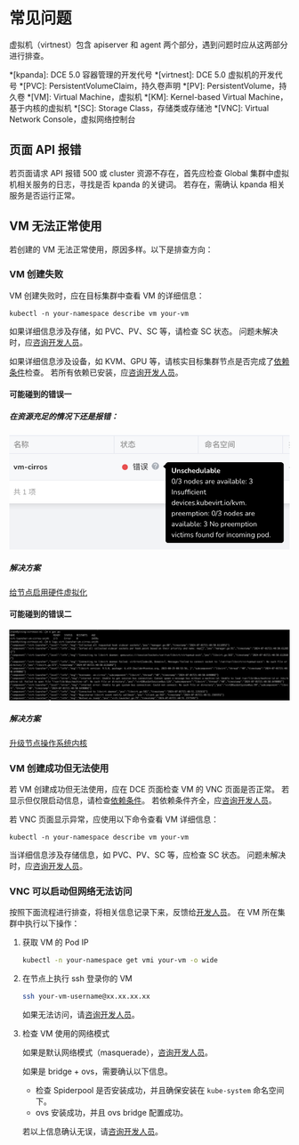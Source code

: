 # 常见问题

虚拟机（virtnest）包含 apiserver 和 agent 两个部分，遇到问题时应从这两部分进行排查。

*[kpanda]: DCE 5.0 容器管理的开发代号
*[virtnest]: DCE 5.0 虚拟机的开发代号
*[PVC]: PersistentVolumeClaim，持久卷声明
*[PV]: PersistentVolume，持久卷
*[VM]: Virtual Machine，虚拟机
*[KM]: Kernel-based Virtual Machine，基于内核的虚拟机
*[SC]: Storage Class，存储类或存储池
*[VNC]: Virtual Network Console，虚拟网络控制台

## 页面 API 报错

若页面请求 API 报错 500 或 cluster 资源不存在，首先应检查 Global 集群中虚拟机相关服务的日志，寻找是否 kpanda 的关键词。
若存在，需确认 kpanda 相关服务是否运行正常。

## VM 无法正常使用

若创建的 VM 无法正常使用，原因多样。以下是排查方向：

### VM 创建失败

VM 创建失败时，应在目标集群中查看 VM 的详细信息：

```shell
kubectl -n your-namespace describe vm your-vm
```

如果详细信息涉及存储，如 PVC、PV、SC 等，请检查 SC 状态。
问题未解决时，应[咨询开发人员](../../install/index.md#_4)。

如果详细信息涉及设备，如 KVM、GPU 等，请核实目标集群节点是否完成了[依赖条件](../install/install-dependency.md)检查。
若所有依赖已安装，应[咨询开发人员](../../install/index.md#_4)。

#### 可能碰到的错误一

##### 在资源充足的情况下还是报错：

![创建虚拟机报错一](../images/createvm-error01.png)

##### 解决方案

[给节点启用硬件虚拟化](../install/install-dependency.md#3-所有节点必须启用硬件虚拟化嵌套虚拟化)

#### 可能碰到的错误二

![创建虚拟机报错二](../images/createvm-error02.png)

##### 解决方案

[升级节点操作系统内核](../install/install-dependency.md#1-操作系统内核版本需要在-315-以上)

### VM 创建成功但无法使用

若 VM 创建成功但无法使用，应在 DCE 页面检查 VM 的 VNC 页面是否正常。
若显示但仅限启动信息，请检查[依赖条件](../install/install-dependency.md)。
若依赖条件齐全，应[咨询开发人员](../../install/index.md#_4)。

若 VNC 页面显示异常，应使用以下命令查看 VM 详细信息：

```shell
kubectl -n your-namespace describe vm your-vm
```

当详细信息涉及存储信息，如 PVC、PV、SC 等，应检查 SC 状态。
问题未解决时，应[咨询开发人员](../../install/index.md#_4)。

### VNC 可以启动但网络无法访问

按照下面流程进行排查，将相关信息记录下来，反馈给[开发人员](../../install/index.md#_4)。
在 VM 所在集群中执行以下操作：

1. 获取 VM 的 Pod IP

    ```bash
    kubectl -n your-namespace get vmi your-vm -o wide
    ```

2. 在节点上执行 ssh 登录你的 VM

    ```bash
    ssh your-vm-username@xx.xx.xx.xx
    ```

    如果无法访问，请[咨询开发人员](../../install/index.md#_4)。

3. 检查 VM 使用的网络模式

    如果是默认网络模式（masquerade），[咨询开发人员](../../install/index.md#_4)。

    如果是 bridge + ovs，需要确认以下信息。

    - 检查 Spiderpool 是否安装成功，并且确保安装在 `kube-system` 命名空间下。
    - ovs 安装成功，并且 ovs bridge 配置成功。

    若以上信息确认无误，请[咨询开发人员](../../install/index.md#_4)。
